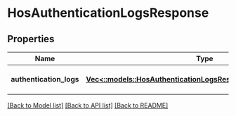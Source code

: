 # HosAuthenticationLogsResponse

## Properties
Name | Type | Description | Notes
------------ | ------------- | ------------- | -------------
**authentication_logs** | [**Vec<::models::HosAuthenticationLogsResponseAuthenticationLogs>**](HosAuthenticationLogsResponse_authenticationLogs.md) |  | [optional] [default to null]

[[Back to Model list]](../README.md#documentation-for-models) [[Back to API list]](../README.md#documentation-for-api-endpoints) [[Back to README]](../README.md)



